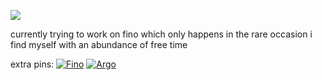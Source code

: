 ![](https://komarev.com/ghpvc/?username=05st)

currently trying to work on fino which only happens in the rare occasion i find myself with an abundance of free time

extra pins:
[![Fino](https://github-readme-stats.vercel.app/api/pin/?username=05st&repo=fino)](https://github.com/05st/fino)
[![Argo](https://github-readme-stats.vercel.app/api/pin/?username=05st&repo=argo)](https://github.com/05st/argo)

<!--
**05st/05st** is a ✨ _special_ ✨ repository because its `README.md` (this file) appears on your GitHub profile.

Here are some ideas to get you started:

- 🔭 I’m currently working on ...
- 🌱 I’m currently learning ...
- 👯 I’m looking to collaborate on ...
- 🤔 I’m looking for help with ...
- 💬 Ask me about ...
- 📫 How to reach me: ...
- 😄 Pronouns: ...
- ⚡ Fun fact: ...
-->
